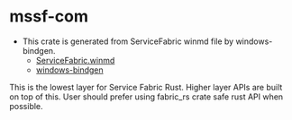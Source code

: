 # mssf-com

* This crate is generated from ServiceFabric winmd file by windows-bindgen.
  * [ServiceFabric.winmd](https://github.com/youyuanwu/fabric-metadata/tree/main/.windows/winmd)
  * [windows-bindgen](https://github.com/microsoft/windows-rs/tree/master/crates/libs/bindgen)

This is the lowest layer for Service Fabric Rust. Higher layer APIs are built on top of this.
User should prefer using fabric_rs crate safe rust API when possible.